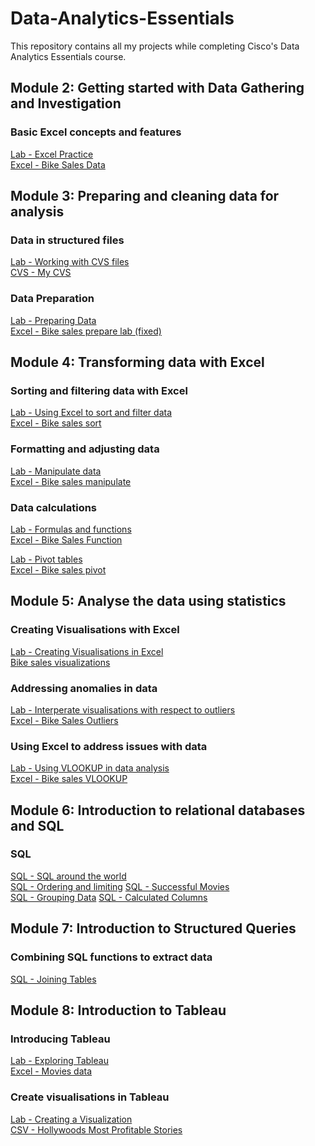 # Data-Analytics-Essentials
This repository contains all my projects while completing Cisco's Data Analytics Essentials course.

<!-- Module 2!-->

## Module 2: Getting started with Data Gathering and Investigation
### Basic Excel concepts and features
<a href="Lab - Excel Practice" target="_blank">Lab - Excel Practice</a>
<br>
<a href="Bike_Sales_Data.xlsx" target="_blank">Excel - Bike Sales Data</a>

<!-- Module 3!-->

## Module 3: Preparing and cleaning data for analysis
### Data in structured files
<a href="Lab - Working with CVS files" target="_blank">Lab - Working with CVS files</a>
<br>
<a href="MyCSV.csv" target="_blank">CVS - My CVS</a>

### Data Preparation
<a href="Lab - Preparing Data" target="_blank">Lab - Preparing Data</a>
<br>
<a href="Bike_Sales_Prepare_Lab_3.4.7.xlsx" target="_blank"> Excel - Bike sales prepare lab (fixed)</a>

<!-- Module 4!-->

## Module 4: Transforming data with Excel

### Sorting and filtering data with Excel
<a href="Lab - Using Excel to Sort and Filter Data​" target="_blank">Lab - Using Excel to sort and filter data</a>
<br>
<a href="Bike_Sales_Sort_Lab_4.1.2.xlsx" target="_blank">Excel - Bike sales sort</a>

### Formatting and adjusting data
<a href="​​Lab - Manipulate Data​" target="_blank">Lab - Manipulate data</a>
<br>
<a href="Bike_Sales_Manipulate_Lab_4.2.7.xlsx" target="_blank">Excel - Bike sales manipulate</a>

### Data calculations
<a href="Lab – Formulas and Functions​" target="_blank">Lab - Formulas and functions</a>
<br>
<a href="Bike_Sales_Functions_Lab.xlsx" target="_blank">Excel - Bike Sales Function</a>

<a href="Lab - Pivot Table​s" target="_blank">Lab - Pivot tables</a>
<br>
<a href="Bike_Sales_Pivot_Lab.xlsx" target="_blank">Excel - Bike sales pivot</a>

<!-- Module 5!-->

## Module 5: Analyse the data using statistics
### Creating Visualisations with Excel
<a href="Lab - Create Visualizations in Excel" target="_blank">Lab - Creating Visualisations in Excel</a>
<br>
<a href="Bike_Sales_Visualizations_Lab.xlsx" target="_blank">Bike sales visualizations</a>

### Addressing anomalies in data 
<a href="Lab – Interpret Visualizations with Respect to Outliers​" target="_blank">Lab - Interperate visualisations with respect to outliers</a>
<br>
<a href="Bike_Sales_Outlier_Lab.xlsx" target="_blank">Excel - Bike Sales Outliers</a>

### Using Excel to address issues with data 
<a href="​​Lab - Using VLOOKUP in Data Analysis​" target="_blank">Lab - Using VLOOKUP in data analysis</a>
<br>
<a href="Bike_Sales_VLOOKUP.xlsx" target="_blank">Excel - Bike sales VLOOKUP</a>

<!-- Module 6!-->

## Module 6: Introduction to relational databases and SQL
### SQL
<a href="Lab - SQL Around the World (1).html" target="_blank">SQL - SQL around the world</a>
<br>
<a href="Lab - Ordering and Limiting.html" target="_blank">SQL - Ordering and limiting</a>
<a href="Lab - Successful Movies.html" target="_blank">SQL - Successful Movies</a>
<br>
<a href="Lab - Grouping Data.html" target="_blank">SQL - Grouping Data</a>
<a href="Lab - Calculated Columns.html" target="_blank">SQL - Calculated Columns</a>

## Module 7: Introduction to Structured Queries 
### Combining SQL functions to extract data
<a href="Lab - Joining Tables.html" target="_blank">SQL - Joining Tables</a>


## Module 8: Introduction to Tableau
### Introducing Tableau
<a href="Lab – Exploring Tableau" target="_blank">Lab - Exploring Tableau</a>
<br>
<a href="Movies_data_2000.xlsx" target="_blank">Excel - Movies data</a>

### Create visualisations in Tableau
<a href="Lab - Creating a Visualization" target="_blank">Lab - Creating a Visualization</a>
<br>
<a href="HollywoodsMostProfitableStories.csv" target="_blank">CSV - Hollywoods Most Profitable Stories</a>

